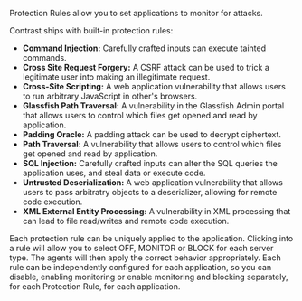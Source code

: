 <!--
title: "Protection Rules"
description: "Overview of protection rules"
tags: "Admin protection rules policy management protect"
-->

Protection Rules allow you to set applications to monitor for attacks.

Contrast ships with built-in protection rules:

* **Command Injection:** Carefully crafted inputs can execute tainted commands.
* **Cross Site Request Forgery:** A CSRF attack can be used to trick a legitimate user into making an illegitimate request.
* **Cross-Site Scripting:** A web application vulnerability that allows users to run arbitrary JavaScript in other's browsers.
* **Glassfish Path Traversal:** A vulnerability in the Glassfish Admin portal that allows users to control which files get opened and read by application.
* **Padding Oracle:** A padding attack can be used to decrypt ciphertext.
* **Path Traversal:** A vulnerability that allows users to control which files get opened and read by application.
* **SQL Injection:** Carefully crafted inputs can alter the SQL queries the application uses, and steal data or execute code.
* **Untrusted Deserialization:** A web application vulnerability that allows users to pass arbitratry objects to a deserializer, allowing for remote code execution.
* **XML External Entity Processing:** A vulnerability in XML processing that can lead to file read/writes and remote code execution.

Each protection rule can be uniquely applied to the application. Clicking into a rule will allow you to select OFF, MONITOR or BLOCK for each server type. The agents will then apply the correct behavior appropriately. Each rule can be independently configured for each application, so you can disable, enabling monitoring or enable monitoring and blocking separately, for each Protection Rule, for each application.
